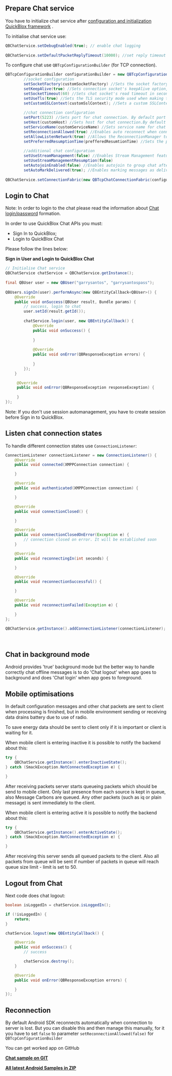 <span id="Chat_connection_management" class="on_page_navigation"></span>
## Prepare Chat service
You have to initialize chat service after [configuration and initialization QuickBlox framework]() .  

To initialise chat service use:
```java
QBChatService.setDebugEnabled(true); // enable chat logging
 
QBChatService.setDefaultPacketReplyTimeout(10000); //set reply timeout in milliseconds for connection's packet. Can be used for events like login, join to dialog to increase waiting response time from server if network is slow.
```

To configure chat use ```QBTcpConfigurationBuilder``` (for TCP connection).

```java
QBTcpConfigurationBuilder configurationBuilder = new QBTcpConfigurationBuilder()
        //socket configuration
        setSocketFactory(customSocketFactory) //Sets the socket factory used to create new Chat connection sockets.
        setKeepAlive(true) //Sets connection socket's keepAlive option, default value is 'true'. Ignored if custom socket factory was set before.
        setSocketTimeout(60) //Sets chat socket's read timeout in seconds, default value is 60 second. Ignored if custom socket factory was set before.
        setUseTls(true) //Sets the TLS security mode used when making the connection. By default TLS is enabled.
        setCustomSSLContext(customSslContext); //Sets a custom SSLContext for creating new SSL sockets.
        
        //chat connection configuration
        setPort(5223) //Sets port for chat connection. By default port is 5223.
        setHost(customHost) //Sets host for chat connection.By default host is CHAT_ENDPOINT.
        setServiceName(customServiceName) //Sets service name for chat connection. By default service name is CHAT_ENDPOINT.
        setReconnectionAllowed(true) //Enables auto reconnect when connection to server is lost. By default auto reconnect is enabled.
        setAllowListenNetwork(true) //Allows the ReconnectionManager to monitor the connection status for start reconnect immediately after the appearance of the connection
        setPreferredResumptionTime(prefferedResumtionTime) //Sets the preferred resumption time in seconds.
        
        //additional chat configuration
        setUseStreamManagement(false) //Enables Stream Management feature. By default Stream Management feature is disabled.
        setUseStreamManagementResumption(false)
        setAutojoinEnabled(false) //Enables autojoin to group chat after QBChatDialog creation, downloading  or updating it on REST. By default autojoin is disabled.
        setAutoMarkDelivered(true); //Enables marking messages as delivered when they came to the device. By default Auto Mark Delivered feature is enabled.
        
QBChatService.setConnectionFabric(new QBTcpChatConnectionFabric(configurationBuilder));
```

## Login to Chat

Note: In order to login to the chat please read the information about [Chat login/password](http://quickblox.com/developers/Chat#Login_.2F_ID) formation. <br>

In order to use QuickBlox Chat APIs you must:
* Sign In to QuickBlox;
* Login to QuickBlox Chat


Please follow the lines below:

**Sign in User and Login to QuickBlox Chat**
```java
// Initialise Chat service
QBChatService chatService = QBChatService.getInstance();
 
final QBUser user = new QBUser("garrysantos", "garrysantospass");
 
QBUsers.signIn(user).performAsync(new QBEntityCallback<QBUser>() {
    @Override
    public void onSuccess(QBUser result, Bundle params) {
        // success, login to chat
        user.setId(result.getId());
                
        chatService.login(user, new QBEntityCallback() {
            @Override
            public void onSuccess() {
                
            }
                
            @Override
            public void onError(QBResponseException errors) {
                
            }
        });
    }

     @Override
     public void onError(QBResponseException responseException) {
        
     }
});

```
Note: If you don't use session automanagement, you have to create session before Sign in to QuickBlox. <br>


## Listen chat connection states

To handle different connection states use ```ConnectionListener```:
```java
ConnectionListener connectionListener = new ConnectionListener() {
    @Override
    public void connected(XMPPConnection connection) {

    }

    @Override
    public void authenticated(XMPPConnection connection) {

    }

    @Override
    public void connectionClosed() {

    }

    @Override
    public void connectionClosedOnError(Exception e) {
        // connection closed on error. It will be established soon
    }

    @Override
    public void reconnectingIn(int seconds) {

    }

    @Override
    public void reconnectionSuccessful() {

    }

    @Override
    public void reconnectionFailed(Exception e) {

    }
};

QBChatService.getInstance().addConnectionListener(connectionListener);
```

<br>

## Chat in background mode

Android  provides 'true' background mode but the better way to handle correctly chat offline messages is to do 'Chat logout' when app goes to background and does 'Chat login' when app goes to foreground.


## Mobile optimisations

In default configuration messages and other chat packets are sent to client when processing is finished, but in mobile environment sending or receiving data drains battery due to use of radio.

To save energy data should be sent to client only if it is important or client is waiting for it.

When mobile client is entering inactive it is possible to notify the backend about this:

```java
try {
    QBChatService.getInstance().enterInactiveState();
} catch (SmackException.NotConnectedException e) {

}
```

After receiving packets server starts queueing packets which should be send to mobile client. Only last presence from each source is kept in queue, also Message Carbons are queued. Any other packets (such as iq or plain message) is sent immediately to the client. 

When mobile client is entering active it is possible to notify the backend about this:
```java
try {
    QBChatService.getInstance().enterActiveState();
} catch (SmackException.NotConnectedException e) {

}
```

After receiving this server sends all queued packets to the client. Also all packets from queue will be sent if number of packets in queue will reach queue size limit - limit is set to 50.


## Logout from Chat

Next code does chat logout:
```java
boolean isLoggedIn = chatService.isLoggedIn();

if (!isLoggedIn) {
    return;
}

chatService.logout(new QBEntityCallback() {

    @Override
    public void onSuccess() {
        // success

        chatService.destroy();
    }

    @Override
    public void onError(QBResponseException errors) {

    }
});
```

## Reconnection

By default Android SDK reconnects automatically when connection to server is lost. 
But you can disable this and then manage this manually, for it you have to set ```false``` to parameter ```setReconnectionAllowed(false)``` for 
```QBTcpConfigurationBuilder```

You can get worked app on GitHub

[**Chat sample on GIT**](https://github.com/QuickBlox/quickblox-android-sdk/tree/master/sample-chat)

[**All  latest Android Samples in ZIP**](https://github.com/QuickBlox/quickblox-android-sdk/archive/master.zip)

